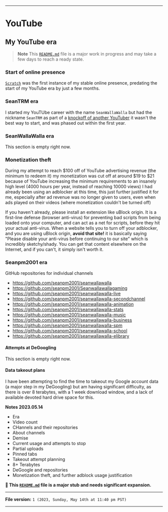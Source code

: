 
***

# YouTube

## My YouTube era

> **Note** This [`README.md`](/README.md) file is a major work in progress and may take a few days to reach a ready state.

### Start of online presence

[`Scratch`](https://scratch.mit.edu/users/seanspokane2015/) was the first instance of my stable online presence, predating the start of my YouTube era by just a few months.

### SeanTRM era

I started my YouTUbe career with the name `SeanWallaWalla` but had the nickname `SeanTRM` as part of a [knockoff of another YouTuber](#) it wasn't the best way to start, and was phased out within the first year.

### SeanWallaWalla era

This section is empty right now.

### Monetization theft

During my attempt to reach $100 off of YouTube advertising revenue (the minimum to redeem it) my monetization was cut off at around $19 to $21 because of YouTube increasing the minimum requirements to an insanely high level (4000 hours per year, instead of reaching 10000 views) I had already been using an adblocker at this time, this just further justified it for me, especially after ad revenue was no longer given to users, even when ads played on their videos (where monetization couldn't be turned off)

If you haven't already, please install an extension like uBlock origin. It is a first-line defense (browser anti-virus) for preventing bad scripts from being loaded onto your computer, and can act as a net for scripts, before they hit your actual anti-virus. When a website tells you to turn off your adblocker, and you are using uBlock origin, **avoid that site!** it is basically saying "Please disable your anti-virus before continuing to our site" which is incredibly sketchy/shady. You can get that content elsewhere on the Internet, and if you can't, it simply isn't worth it.

### Seanpm2001 era

GitHub repositories for individual channels

- https://github.com/seanpm2001/seanwallawalla
- https://github.com/seanpm2001/Seanwallawallagaming
- https://github.com/seanpm2001/seanwallawalla-live
- https://github.com/seanpm2001/seanwallawalla-secondchannel
- https://github.com/seanpm2001/seanwallawalla-animation
- https://github.com/seanpm2001/seanwallawalla-stats
- https://github.com/seanpm2001/seanwallawalla-music
- https://github.com/seanpm2001/seanwallawalla-business
- https://github.com/seanpm2001/seanwallawalla-spm
- https://github.com/seanpm2001/seanwallawalla-school
- https://github.com/seanpm2001/seanwallawalla-elibrary

#### Attempts at DeGoogling

This section is empty right now.

#### Data takeout plans

I have been attempting to find the time to takeout my Google account data (a major step in my DeGoogling) but am having significant difficulty, as there is over 8 terabytes, with a 1 week download window, and a lack of available devoted hard drive space for this.

**Notes 2023.05.14**

- Era
- Video count
- CHannels and their repositories
- About channels
- Demise
- Current usage and attempts to stop
- Partial uploads
- Pinned tabs
- Takeout attempt planning 
-  8+ Terabytes
- DeGoogle and repositories
- Monetization theft, and further adblock usage justification

**🌱️ This [`README.md`](/README.md) file is a major stub and needs significant expansion.**

***

**File version:** `1 (2023, Sunday, May 14th at 11:40 pm PST)`

***
